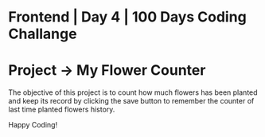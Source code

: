 # Frontend | Day 4 | 100 Days Coding Challange

# Project -> My Flower Counter

The objective of this project is to count how much flowers has been planted and keep its record by clicking the save button to remember the counter of last time planted flowers history.

Happy Coding!
